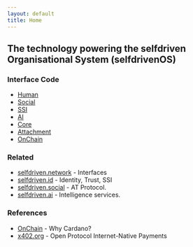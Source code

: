 ```yaml
---
layout: default
title: Home
---
```


## The technology powering the selfdriven Organisational System (selfdrivenOS)

### Interface Code
- [Human](https://github.com/selfdriven-tech/interface-human)
- [Social](https://github.com/selfdriven-tech/interface-social)
- [SSI](https://github.com/selfdriven-tech/interface-ssi)
- [AI](https://github.com/selfdriven-tech/interface-ai)
- [Core](https://github.com/selfdriven-tech/interface-core)
- [Attachment](https://github.com/selfdriven-tech/interface-attachment)
- [OnChain](https://github.com/selfdriven-tech/interface-onchain)

### Related
- [selfdriven.network](https://selfdriven.network) - Interfaces
- [selfdriven.id](https://selfdriven.id) - Identity, Trust, SSI
- [selfdriven.social](https://selfdriven.social) - AT Protocol.
- [selfdriven.ai](https://selfdriven.ai) - Intelligence services.

### References
- [OnChain](https://selfdriven.fyi/on-chain) - Why Cardano?
- [x402.org](https://x402.org) - Open Protocol Internet-Native Payments
